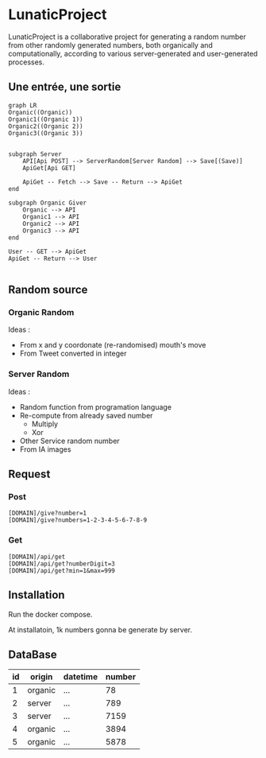 <!-- L'idée c'est que ce soit autonome, même s'il n'y a pas de source organique -->
<!-- Installation simple via docker -->
<!-- Organiser les source en deux dossier -->
<!-- Un fichier par algo -->

# LunaticProject

LunaticProject is a collaborative project for generating a random number from other randomly generated numbers, both organically and computationally, according to various server-generated and user-generated processes.

## Une entrée, une sortie

```mermaid
graph LR
Organic((Organic))
Organic1((Organic 1))
Organic2((Organic 2))
Organic3((Organic 3))


subgraph Server
    API[Api POST] --> ServerRandom[Server Random] --> Save[(Save)] 
    ApiGet[Api GET]

    ApiGet -- Fetch --> Save -- Return --> ApiGet
end

subgraph Organic Giver
    Organic --> API
    Organic1 --> API
    Organic2 --> API
    Organic3 --> API
end

User -- GET --> ApiGet 
ApiGet -- Return --> User


```

## Random source

### Organic Random

Ideas : 
- From x and y coordonate (re-randomised) mouth's move
- From Tweet converted in integer

### Server Random

Ideas :
- Random function from programation language
- Re-compute from already saved number
    - Multiply
    - Xor
- Other Service random number
- From IA images

## Request

### Post  

```url
[DOMAIN]/give?number=1
[DOMAIN]/give?numbers=1-2-3-4-5-6-7-8-9
```

### Get  

```url
[DOMAIN]/api/get
[DOMAIN]/api/get?numberDigit=3
[DOMAIN]/api/get?min=1&max=999
```

## Installation

Run the docker compose.

At installatoin, 1k numbers gonna be generate by server.

## DataBase

| id | origin | datetime | number |
|--|--|--|--|
| 1 | organic   | ... | 78
| 2 | server    | ... | 789
| 3 | server    | ... | 7159
| 4 | organic   | ... | 3894
| 5 | organic   | ... | 5878
